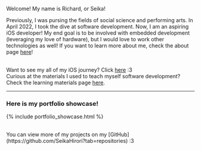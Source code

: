 Welcome! My name is Richard, or Seika! 

Previously, I was pursing the fields of social science and performing arts. In April 2022, I took the dive at software development. Now, I am an aspiring iOS developer! My end goal is to be involved with embedded development (leveraging my love of hardware), but I would love to work other technologies as well!
If you want to learn more about me, check the about page <a href="{% link _subpages/about.md %}">here</a>!

<br>
Want to see my all of my iOS journey? Click <a href="{% link _unique_pages/ios_journey.md %}">here</a> :3

<br>
Curious at the materials I used to teach myself software development? Check the learning materials page <a href="{% link _unique_pages/learning_materials.md %}">here</a>.

<br>
<hr>

### Here is my portfolio showcase! 
{% include portfolio_showcase.html %}

<br>
You can view more of my projects on my [GitHub](https://github.com/SeikaHirori?tab=repositories) :3